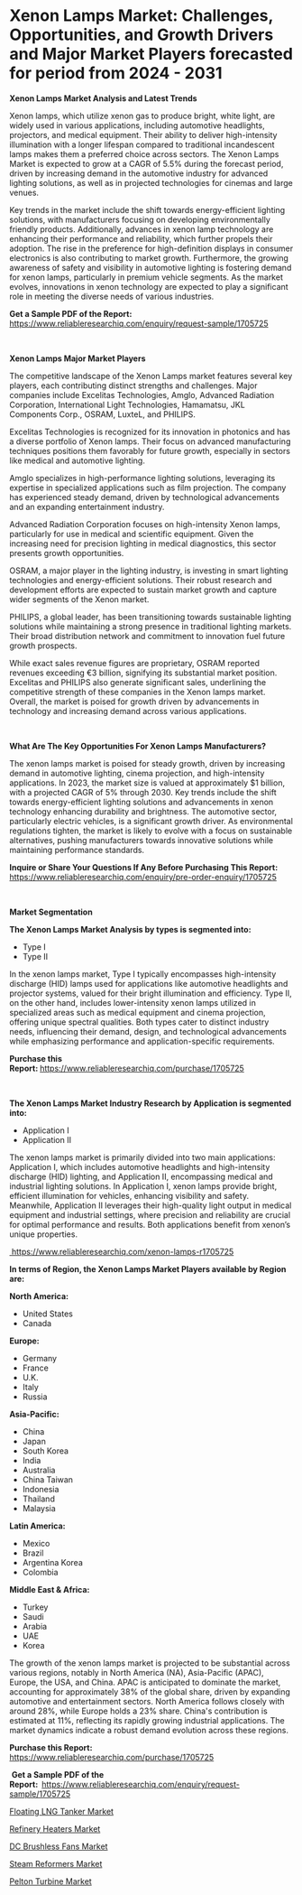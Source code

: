 <p><h1>Xenon Lamps Market: Challenges, Opportunities, and Growth Drivers and Major Market Players forecasted for period from 2024 - 2031</h1></p><p><strong>Xenon Lamps Market Analysis and Latest Trends</strong></p>
<p><p>Xenon lamps, which utilize xenon gas to produce bright, white light, are widely used in various applications, including automotive headlights, projectors, and medical equipment. Their ability to deliver high-intensity illumination with a longer lifespan compared to traditional incandescent lamps makes them a preferred choice across sectors. The Xenon Lamps Market is expected to grow at a CAGR of 5.5% during the forecast period, driven by increasing demand in the automotive industry for advanced lighting solutions, as well as in projected technologies for cinemas and large venues.</p><p>Key trends in the market include the shift towards energy-efficient lighting solutions, with manufacturers focusing on developing environmentally friendly products. Additionally, advances in xenon lamp technology are enhancing their performance and reliability, which further propels their adoption. The rise in the preference for high-definition displays in consumer electronics is also contributing to market growth. Furthermore, the growing awareness of safety and visibility in automotive lighting is fostering demand for xenon lamps, particularly in premium vehicle segments. As the market evolves, innovations in xenon technology are expected to play a significant role in meeting the diverse needs of various industries.</p></p>
<p><strong>Get a Sample PDF of the Report:&nbsp;</strong> <a href="https://www.reliableresearchiq.com/enquiry/request-sample/1705725?utm_campaign=1136&utm_medium=2&utm_source=Github&utm_content=ia&utm_term=21102024&utm_id=xenon-lamps">https://www.reliableresearchiq.com/enquiry/request-sample/1705725</a></p>
<p>&nbsp;</p>
<p><strong>Xenon Lamps Major Market Players</strong></p>
<p><p>The competitive landscape of the Xenon Lamps market features several key players, each contributing distinct strengths and challenges. Major companies include Excelitas Technologies, Amglo, Advanced Radiation Corporation, International Light Technologies, Hamamatsu, JKL Components Corp., OSRAM, LuxteL, and PHILIPS. </p><p>Excelitas Technologies is recognized for its innovation in photonics and has a diverse portfolio of Xenon lamps. Their focus on advanced manufacturing techniques positions them favorably for future growth, especially in sectors like medical and automotive lighting. </p><p>Amglo specializes in high-performance lighting solutions, leveraging its expertise in specialized applications such as film projection. The company has experienced steady demand, driven by technological advancements and an expanding entertainment industry.</p><p>Advanced Radiation Corporation focuses on high-intensity Xenon lamps, particularly for use in medical and scientific equipment. Given the increasing need for precision lighting in medical diagnostics, this sector presents growth opportunities. </p><p>OSRAM, a major player in the lighting industry, is investing in smart lighting technologies and energy-efficient solutions. Their robust research and development efforts are expected to sustain market growth and capture wider segments of the Xenon market.</p><p>PHILIPS, a global leader, has been transitioning towards sustainable lighting solutions while maintaining a strong presence in traditional lighting markets. Their broad distribution network and commitment to innovation fuel future growth prospects.</p><p>While exact sales revenue figures are proprietary, OSRAM reported revenues exceeding €3 billion, signifying its substantial market position. Excelitas and PHILIPS also generate significant sales, underlining the competitive strength of these companies in the Xenon lamps market. Overall, the market is poised for growth driven by advancements in technology and increasing demand across various applications.</p></p>
<p>&nbsp;</p>
<p><strong>What Are The Key Opportunities For Xenon Lamps Manufacturers?</strong></p>
<p><p>The xenon lamps market is poised for steady growth, driven by increasing demand in automotive lighting, cinema projection, and high-intensity applications. In 2023, the market size is valued at approximately $1 billion, with a projected CAGR of 5% through 2030. Key trends include the shift towards energy-efficient lighting solutions and advancements in xenon technology enhancing durability and brightness. The automotive sector, particularly electric vehicles, is a significant growth driver. As environmental regulations tighten, the market is likely to evolve with a focus on sustainable alternatives, pushing manufacturers towards innovative solutions while maintaining performance standards.</p></p>
<p><strong>Inquire or Share Your Questions If Any Before Purchasing This Report:</strong> <a href="https://www.reliableresearchiq.com/enquiry/pre-order-enquiry/1705725?utm_campaign=1136&utm_medium=2&utm_source=Github&utm_content=ia&utm_term=21102024&utm_id=xenon-lamps">https://www.reliableresearchiq.com/enquiry/pre-order-enquiry/1705725</a></p>
<p>&nbsp;</p>
<p><strong>Market Segmentation</strong></p>
<p><strong>The Xenon Lamps Market Analysis by types is segmented into:</strong></p>
<p><ul><li>Type I</li><li>Type II</li></ul></p>
<p><p>In the xenon lamps market, Type I typically encompasses high-intensity discharge (HID) lamps used for applications like automotive headlights and projector systems, valued for their bright illumination and efficiency. Type II, on the other hand, includes lower-intensity xenon lamps utilized in specialized areas such as medical equipment and cinema projection, offering unique spectral qualities. Both types cater to distinct industry needs, influencing their demand, design, and technological advancements while emphasizing performance and application-specific requirements.</p></p>
<p><strong>Purchase this Report:&nbsp;</strong><a href="https://www.reliableresearchiq.com/purchase/1705725?utm_campaign=1136&utm_medium=2&utm_source=Github&utm_content=ia&utm_term=21102024&utm_id=xenon-lamps">https://www.reliableresearchiq.com/purchase/1705725</a></p>
<p>&nbsp;</p>
<p><strong>The Xenon Lamps Market Industry Research by Application is segmented into:</strong></p>
<p><ul><li>Application I</li><li>Application II</li></ul></p>
<p><p>The xenon lamps market is primarily divided into two main applications: Application I, which includes automotive headlights and high-intensity discharge (HID) lighting, and Application II, encompassing medical and industrial lighting solutions. In Application I, xenon lamps provide bright, efficient illumination for vehicles, enhancing visibility and safety. Meanwhile, Application II leverages their high-quality light output in medical equipment and industrial settings, where precision and reliability are crucial for optimal performance and results. Both applications benefit from xenon’s unique properties.</p></p>
<p><a href="https://www.reliableresearchiq.com/xenon-lamps-r1705725?utm_campaign=1136&utm_medium=2&utm_source=Github&utm_content=ia&utm_term=21102024&utm_id=xenon-lamps">&nbsp;https://www.reliableresearchiq.com/xenon-lamps-r1705725</a></p>
<p><strong>In terms of Region, the Xenon Lamps Market Players available by Region are:</strong></p>
<p>
    <p> <strong> North America: </strong>
        <ul>
            <li>United States</li>
            <li>Canada</li>
        </ul>
        </p> 
    <p> <strong> Europe: </strong>
        <ul>
            <li>Germany</li>
            <li>France</li>
            <li>U.K.</li>
            <li>Italy</li>
            <li>Russia</li>
        </ul>
        </p> 
    <p> <strong> Asia-Pacific: </strong>
        <ul>
            <li>China</li>
            <li>Japan</li>
            <li>South Korea</li>
            <li>India</li>
            <li>Australia</li>
            <li>China Taiwan</li>
            <li>Indonesia</li>
            <li>Thailand</li>
            <li>Malaysia</li>
        </ul>
        </p> 
    <p> <strong> Latin America: </strong>
        <ul>
            <li>Mexico</li>
            <li>Brazil</li>
            <li>Argentina Korea</li>
            <li>Colombia</li>
        </ul>
        </p> 
    <p> <strong> Middle East & Africa: </strong>
        <ul>
            <li>Turkey</li>
            <li>Saudi</li>
            <li>Arabia</li>
            <li>UAE</li>
            <li>Korea</li>
        </ul>
    </p>
    </p>
<p><p>The growth of the xenon lamps market is projected to be substantial across various regions, notably in North America (NA), Asia-Pacific (APAC), Europe, the USA, and China. APAC is anticipated to dominate the market, accounting for approximately 38% of the global share, driven by expanding automotive and entertainment sectors. North America follows closely with around 28%, while Europe holds a 23% share. China's contribution is estimated at 11%, reflecting its rapidly growing industrial applications. The market dynamics indicate a robust demand evolution across these regions.</p></p>
<p><strong>Purchase this Report: </strong><a href="https://www.reliableresearchiq.com/purchase/1705725?utm_campaign=1136&utm_medium=2&utm_source=Github&utm_content=ia&utm_term=21102024&utm_id=xenon-lamps">https://www.reliableresearchiq.com/purchase/1705725</a></p>
<p>&nbsp;<strong>Get a Sample PDF of the Report:&nbsp;&nbsp;</strong><a href="https://www.reliableresearchiq.com/enquiry/request-sample/1705725?utm_campaign=1136&utm_medium=2&utm_source=Github&utm_content=ia&utm_term=21102024&utm_id=xenon-lamps">https://www.reliableresearchiq.com/enquiry/request-sample/1705725</a></p>
<p><strong></strong></p>
<p><p><a href="https://github.com/cloo8byworst/Market-Research-Report-List-1/blob/main/floating-lng-tanker-market.md?utm_campaign=1136&utm_medium=2&utm_source=Github&utm_content=ia&utm_term=21102024&utm_id=xenon-lamps">Floating LNG Tanker Market</a></p><p><a href="https://www.linkedin.com/pulse/market-dynamics-future-trends-global-refinery-heaters-sector-0apae?utm_campaign=1136&utm_medium=2&utm_source=Github&utm_content=ia&utm_term=21102024&utm_id=xenon-lamps">Refinery Heaters Market</a></p><p><a href="https://issuu.com/reportprime-2/docs/dc-brushless-fans-market-size-2030._94e0eafc330127?utm_campaign=1136&utm_medium=2&utm_source=Github&utm_content=ia&utm_term=21102024&utm_id=xenon-lamps">DC Brushless Fans Market</a></p><p><a href="https://www.linkedin.com/pulse/deep-dive-steam-reformers-market-itstrends-segmentation-competitive-cdqge?utm_campaign=1136&utm_medium=2&utm_source=Github&utm_content=ia&utm_term=21102024&utm_id=xenon-lamps">Steam Reformers Market</a></p><p><a href="https://issuu.com/reportprime-2/docs/pelton-turbine-market-size-2030.ppt_784510fbb8d3e4?utm_campaign=1136&utm_medium=2&utm_source=Github&utm_content=ia&utm_term=21102024&utm_id=xenon-lamps">Pelton Turbine Market</a></p></p>
